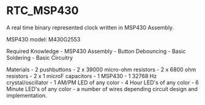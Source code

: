 # RTC_MSP430
A real time binary represented clock written in MSP430 Assembly.

MSP430 model: M430G2553

Required Knowledge
	- MSP430 Assembly
	- Button Debouncing
	- Basic Soldering
	- Basic Circuitry

Materials
	- 2 pushbuttons
	- 2 x 39000 micro-ohm resistors
	- 2 x 6800 ohm resistors
	- 2 x 1 microF capacitors
	- 1 MSP430
	- 1 32768 Hz crystal/oscillator
	- 1 AM/PM LED of any color
	- 4 Hour LED's of any color
	- 6 Minute LED's of any color
	- a number of wires depending circuit design and implementation.

